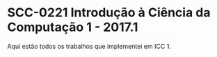 # SCC-0221 Introdução à Ciência da Computação 1 - 2017.1

Aqui estão todos os trabalhos que implementei em ICC 1.

